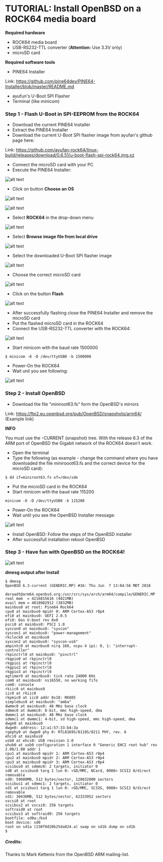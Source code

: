 # TUTORIAL: Install OpenBSD on a ROCK64 media board 

**Required hardware**

* ROCK64 media board
* USB-RS232-TTL converter (**Attention:** Use 3.3V only)
* microSD card

**Required software tools**

* PINE64 Installer

Link: https://github.com/pine64dev/PINE64-Installer/blob/master/README.md

* ayufun's U-Boot SPI Flasher
* Terminal (like minicom)

### Step 1 - Flash U-Boot in SPI-EEPROM from the ROCK64

* Download the current PINE64 Installer
* Extract the PINE64 Installer
* Download the current U-Boot SPI flasher image from ayufan's github page here: 

Link: https://github.com/ayufan-rock64/linux-build/releases/download/0.6.51/u-boot-flash-spi-rock64.img.xz

* Connect the microSD card with your PC
* Execute the PINE64 Installer:

![alt text](https://github.com/krjdev/rock64_openbsd/raw/master/images/pine64installer_01.png "PINE64 Installer 1")

* Click on button **Choose an OS**

![alt text](https://github.com/krjdev/rock64_openbsd/raw/master/images/pine64installer_02.png "PINE64 Installer 2")

![alt text](https://github.com/krjdev/rock64_openbsd/raw/master/images/pine64installer_03.png "PINE64 Installer 3")

* Select **ROCK64** in the drop-down menu

![alt text](https://github.com/krjdev/rock64_openbsd/raw/master/images/pine64installer_04.png "PINE64 Installer 4")

* Select **Browse image file from local drive**

![alt text](https://github.com/krjdev/rock64_openbsd/raw/master/images/pine64installer_05.png "PINE64 Installer 5")

* Select the downloaded U-Boot SPI flasher image

![alt text](https://github.com/krjdev/rock64_openbsd/raw/master/images/pine64installer_06.png "PINE64 Installer 6")

* Choose the correct microSD card

![alt text](https://github.com/krjdev/rock64_openbsd/raw/master/images/pine64installer_07.png "PINE64 Installer 7")

* Click on the button **Flash**

![alt text](https://github.com/krjdev/rock64_openbsd/raw/master/images/pine64installer_08.png "PINE64 Installer 8")

* After successfully flashing close the PINE64 Installer and remove the microSD card
* Put the flashed microSD card in the ROCK64
* Connect the USB-RS232-TTL converter with the ROCK64:

![alt text](https://github.com/krjdev/rock64_openbsd/raw/master/images/rock64.png "ROCK64")

* Start minicom with the baud rate 1500000

```
$ minicom -8 -D /dev/ttyUSB0 -b 1500000
```

* Power-On the ROCK64
* Wait unil you see following:

![alt text](https://github.com/krjdev/rock64_openbsd/raw/master/images/flash.png "Flash")

### Step 2 - Install OpenBSD

* Download the file "miniroot63.fs" form the OpenBSD's mirrors

Link: https://ftp2.eu.openbsd.org/pub/OpenBSD/snapshots/arm64/ (Example link)

**INFO**

You must use the -CURRENT (snapshot) tree. With the release 6.3 of the ARM port of OpenBSD the Gigabit network of the ROCK64 doesn't work. 


* Open the terminal
* Type the following (as example - change the command where you have downloaded the file minirooot63.fs and the correct device for the microSD card):

```
$ dd if=miniroot63.fs of=/dev/sde
```

* Put the microSD card in the ROCK64
* Start minicom with the baud rate 115200

```
minicom -8 -D /dev/ttyUSB0 -b 115200
```

* Power-On the ROCK64
* Wait until you see the OpenBSD Installer message:

![alt text](https://github.com/krjdev/rock64_openbsd/raw/master/images/openbsd_installer.png "OpenBSD Installer")

* Install OpenBSD: Follow the steps of the OpenBSD installer
* After successfull installation reboot OpenBSD

### Step 3 - Have fun with OpenBSD on the ROCK64!

![alt text](https://github.com/krjdev/rock64_openbsd/raw/master/images/openbsd_hello.png "OpenBSD Welcome")

**dmesg output after Install**

```
$ dmesg
OpenBSD 6.3-current (GENERIC.MP) #16: Thu Jun  7 13:04:56 MDT 2018
    deraadt@arm64.openbsd.org:/usr/src/sys/arch/arm64/compile/GENERIC.MP
real mem  = 4216815616 (4021MB)
avail mem = 4018982912 (3832MB)
mainbus0 at root: Pine64 Rock64
cpu0 at mainbus0 mpidr 0: ARM Cortex-A53 r0p4
efi0 at mainbus0: UEFI 2.0.5
efi0: Das U-boot rev 0x0
psci0 at mainbus0: PSCI 1.0
syscon0 at mainbus0: "syscon"
syscon1 at mainbus0: "power-management"
rkclock0 at mainbus0
syscon2 at mainbus0: "syscon-usb"
ampintc0 at mainbus0 nirq 160, ncpu 4 ipi: 0, 1: "interrupt-controller"
rkpinctrl0 at mainbus0: "pinctrl"
rkgpio0 at rkpinctrl0
rkgpio1 at rkpinctrl0
rkgpio2 at rkpinctrl0
rkgpio3 at rkpinctrl0
agtimer0 at mainbus0: tick rate 24000 KHz
com0 at mainbus0: ns16550, no working fifo
com0: console
rkiic0 at mainbus0
iic0 at rkiic0
rkpmic0 at iic0 addr 0x18: RK805
simplebus0 at mainbus0: "amba"
dwmmc0 at mainbus0: 48 MHz base clock
sdmmc0 at dwmmc0: 8-bit, mmc high-speed, dma
dwmmc1 at mainbus0: 48 MHz base clock
sdmmc1 at dwmmc1: 4-bit, sd high-speed, mmc high-speed, dma
dwge0 at mainbus0
dwge0: address: 12:a1:57:33:b4:3a
rgephy0 at dwge0 phy 0: RTL8169S/8110S/8211 PHY, rev. 6
ehci0 at mainbus0
usb0 at ehci0: USB revision 2.0
uhub0 at usb0 configuration 1 interface 0 "Generic EHCI root hub" rev 2.00/1.00 addr 1
cpu1 at mainbus0 mpidr 1: ARM Cortex-A53 r0p4
cpu2 at mainbus0 mpidr 2: ARM Cortex-A53 r0p4
cpu3 at mainbus0 mpidr 3: ARM Cortex-A53 r0p4
scsibus0 at sdmmc0: 2 targets, initiator 0
sd0 at scsibus0 targ 1 lun 0: <SD/MMC, NCard, 0000> SCSI2 0/direct removable
sd0: 59000MB, 512 bytes/sector, 120832000 sectors
scsibus1 at sdmmc1: 2 targets, initiator 0
sd1 at scsibus1 targ 1 lun 0: <SD/MMC, SC32G, 0080> SCSI2 0/direct removable
sd1: 30436MB, 512 bytes/sector, 62333952 sectors
vscsi0 at root
scsibus2 at vscsi0: 256 targets
softraid0 at root
scsibus3 at softraid0: 256 targets
bootfile: sd0a:/bsd
boot device: sd0
root on sd1a (230f9d20b25da824.a) swap on sd1b dump on sd1b
$
```

##### Credits:

Thanks to Mark Kettenis from the OpenBSD ARM mailing-list.
